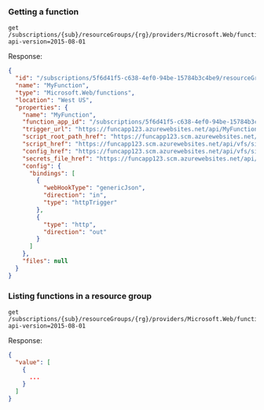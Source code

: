 ### Getting a function

    get /subscriptions/{sub}/resourceGroups/{rg}/providers/Microsoft.Web/functions?api-version=2015-08-01

Response:

```json
{
  "id": "/subscriptions/5f6d41f5-c638-4ef0-94be-15784b3c4be9/resourceGroups/MyFuncRG/providers/Microsoft.Web/functions/MyFunction",
  "name": "MyFunction",
  "type": "Microsoft.Web/functions",
  "location": "West US",
  "properties": {
    "name": "MyFunction",
    "function_app_id": "/subscriptions/5f6d41f5-c638-4ef0-94be-15784b3c4be9/resourceGroups/MyFuncRG/providers/Microsoft.Web/sites/funcapp123",
    "trigger_url": "https://funcapp123.azurewebsites.net/api/MyFunction?code=AlLHwKCuXxFjqOCWFvGiBJNJKIR7zBeHnZM0GbqwJLT32SVU6Kq3Ag==",
    "script_root_path_href": "https://funcapp123.scm.azurewebsites.net/api/vfs/site/wwwroot/MyFunction/",
    "script_href": "https://funcapp123.scm.azurewebsites.net/api/vfs/site/wwwroot/MyFunction/index.js",
    "config_href": "https://funcapp123.scm.azurewebsites.net/api/vfs/site/wwwroot/MyFunction/function.json",
    "secrets_file_href": "https://funcapp123.scm.azurewebsites.net/api/vfs/data/functions/secrets/MyFunction.json",
    "config": {
      "bindings": [
        {
          "webHookType": "genericJson",
          "direction": "in",
          "type": "httpTrigger"
        },
        {
          "type": "http",
          "direction": "out"
        }
      ]
    },
    "files": null
  }
}
```

### Listing functions in a resource group 

    get /subscriptions/{sub}/resourceGroups/{rg}/providers/Microsoft.Web/functions?api-version=2015-08-01

Response:

```json
{
  "value": [
    {
      ...
    }
  ]
}
```

